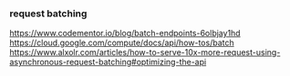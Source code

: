 ### request batching
https://www.codementor.io/blog/batch-endpoints-6olbjay1hd
https://cloud.google.com/compute/docs/api/how-tos/batch
https://www.alxolr.com/articles/how-to-serve-10x-more-request-using-asynchronous-request-batching#optimizing-the-api
